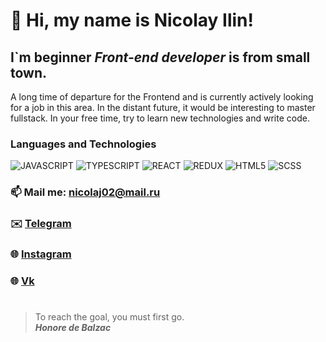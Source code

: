 # 👋 Hi, my name is **Nicolay Ilin**!
## I`m beginner *Front-end developer* is from small town.

A long time of departure for the Frontend and
is currently actively looking for a job in this area. In the distant future, 
it would be interesting to master fullstack.
In your free time, try to learn new technologies and write code.

### Languages and Technologies
![JAVASCRIPT](https://img.shields.io/badge/JavaScript-white?style=for-the-badge&logo=JAVASCRIPT)
![TYPESCRIPT](https://img.shields.io/badge/TypeScript-white?style=for-the-badge&logo=TYPESCRIPT)
![REACT](https://img.shields.io/badge/React-white?style=for-the-badge&logo=REACT)
![REDUX](https://img.shields.io/badge/Redux-white?style=for-the-badge&logo=redux)
![HTML5](https://img.shields.io/badge/HTML5-white?style=for-the-badge&logo=HTML5)
![SCSS](https://img.shields.io/badge/SCSS-white?style=for-the-badge&logo=sass)
### 📫  Mail me: nicolaj02@mail.ru
### ✉️  [Telegram](https://t.me/kolyww)
### 🌐  [Instagram](https://www.instagram.com/take.first)
### 🌐  [Vk](https://vk.com/heh_oh_shit)
#
> To reach the goal, you must first go. <br/> 
> ***Honore de Balzac***

